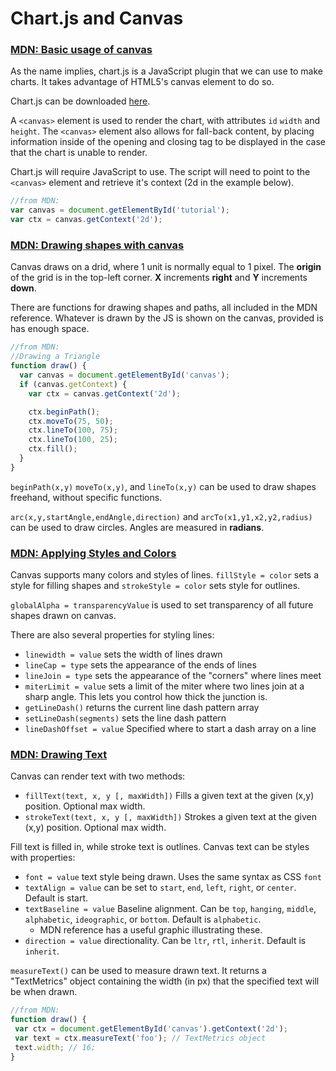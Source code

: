 # Chart.js and Canvas

### [MDN: Basic usage of canvas](https://developer.mozilla.org/en-US/docs/Web/API/Canvas_API/Tutorial/Basic_usage)

As the name implies, chart.js is a JavaScript plugin that we can use to make charts. It takes advantage of HTML5's canvas element to do so.

Chart.js can be downloaded [here](https://github.com/chartjs/Chart.js).

A `<canvas>` element is used to render the chart, with attributes `id` `width` and `height`. The `<canvas>` element also allows for fall-back content, by placing information inside of the opening and closing tag to be displayed in the case that the chart is unable to render.

Chart.js will require JavaScript to use. The script will need to point to the `<canvas>` element and retrieve it's context (2d in the example below).

```js
//from MDN:
var canvas = document.getElementById('tutorial');
var ctx = canvas.getContext('2d');
```

### [MDN: Drawing shapes with canvas](https://developer.mozilla.org/en-US/docs/Web/API/Canvas_API/Tutorial/Drawing_shapes)

Canvas draws on a drid, where 1 unit is normally equal to 1 pixel. The **origin** of the grid is in the top-left corner. **X** increments **right** and **Y** increments **down**.

There are functions for drawing shapes and paths, all included in the MDN reference. Whatever is drawn by the JS is shown on the canvas, provided is has enough space.

```js
//from MDN:
//Drawing a Triangle
function draw() {
  var canvas = document.getElementById('canvas');
  if (canvas.getContext) {
    var ctx = canvas.getContext('2d');

    ctx.beginPath();
    ctx.moveTo(75, 50);
    ctx.lineTo(100, 75);
    ctx.lineTo(100, 25);
    ctx.fill();
  }
}
```

`beginPath(x,y)` `moveTo(x,y)`, and `lineTo(x,y)` can be used to draw shapes freehand, without specific functions.

`arc(x,y,startAngle,endAngle,direction)` and `arcTo(x1,y1,x2,y2,radius)` can be used to draw circles. Angles are measured in **radians**.

### [MDN: Applying Styles and Colors](https://developer.mozilla.org/en-US/docs/Web/API/Canvas_API/Tutorial/Applying_styles_and_colors)

Canvas supports many colors and styles of lines. `fillStyle = color` sets a style for filling shapes and `strokeStyle = color` sets style for outlines.

`globalAlpha = transparencyValue` is used to set transparency of all future shapes drawn on canvas.

There are also several properties for styling lines:

* `linewidth = value` sets the width of lines drawn
* `lineCap = type` sets the appearance of the ends of lines
* `lineJoin = type` sets the appearance of the "corners" where lines meet
* `miterLimit = value` sets a limit of the miter where two lines join at a sharp angle. This lets you control how thick the junction is.
* `getLineDash()` returns the current line dash pattern  array
* `setLineDash(segments)` sets the line dash pattern
* `lineDashOffset = value` Specified where to start a dash array on a line

### [MDN: Drawing Text](https://developer.mozilla.org/en-US/docs/Web/API/Canvas_API/Tutorial/Drawing_text)

 Canvas can render text with two methods:

* `fillText(text, x, y [, maxWidth])` Fills a given text at the given (x,y) position. Optional max width.
* `strokeText(text, x, y [, maxWidth])` Strokes a given text at the given (x,y) position. Optional max width.

 Fill text is filled in, while stroke text is outlines. Canvas text can be styles with properties:

* `font = value` text style being drawn. Uses the same syntax as CSS `font`
* `textAlign = value` can be set to `start`, `end`, `left`, `right`, or `center`. Default is start.
* `textBaseline = value` Baseline alignment. Can be `top`, `hanging`, `middle`, `alphabetic`, `ideographic`, or `bottom`. Default is `alphabetic`.
  * MDN reference has a useful graphic illustrating these.
* `direction = value` directionality. Can be `ltr`, `rtl`, `inherit`. Default is `inherit`.

 `measureText()` can be used to measure drawn text. It returns a "TextMetrics" object containing the width (in px) that the specified text will be when drawn.

 ```js
//from MDN:
function draw() {
  var ctx = document.getElementById('canvas').getContext('2d');
  var text = ctx.measureText('foo'); // TextMetrics object
  text.width; // 16;
}
 ```
